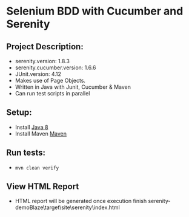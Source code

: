 # Selenium BDD with Cucumber and Serenity

## Project Description:
* serenity.version: 1.8.3
* serenity.cucumber.version: 1.6.6
* JUnit.version: 4.12
* Makes use of Page Objects.
* Written in Java with Junit, Cucumber & Maven
* Can run test scripts in parallel

## Setup:
* Install [Java 8](http://www.oracle.com/technetwork/java/javase/overview/java8-2100321.html)
* Install Maven [Maven](https://maven.apache.org/)


## Run tests:
* `mvn clean verify`

## View HTML Report
* HTML report will be generated once execution finish serenity-demoBlaze\target\site\serenity\index.html
